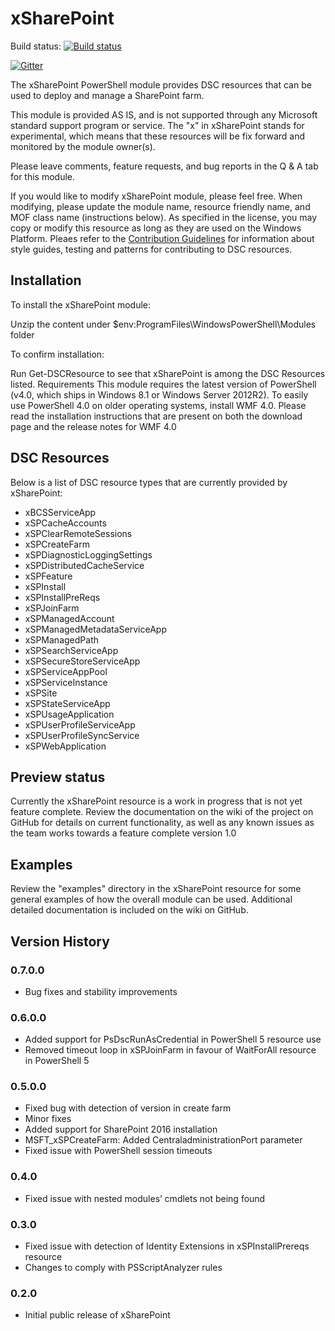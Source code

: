 ﻿# xSharePoint

Build status: [![Build status](https://ci.appveyor.com/api/projects/status/aj6ce04iy5j4qcd4/branch/master?svg=true)](https://ci.appveyor.com/project/PowerShell/xsharepoint/branch/master)

[![Gitter](https://badges.gitter.im/Join%20Chat.svg)](https://gitter.im/PowerShell/xSharePoint?utm_source=badge&utm_medium=badge&utm_campaign=pr-badge)

The xSharePoint PowerShell module provides DSC resources that can be used to deploy and manage a SharePoint farm. 

This module is provided AS IS, and is not supported through any Microsoft standard support program or service. 
The "x" in xSharePoint stands for experimental, which means that these resources will be fix forward and monitored by the module owner(s).

Please leave comments, feature requests, and bug reports in the Q & A tab for this module.

If you would like to modify xSharePoint module, please feel free. 
When modifying, please update the module name, resource friendly name, and MOF class name (instructions below). 
As specified in the license, you may copy or modify this resource as long as they are used on the Windows Platform.
Pleaes refer to the [Contribution Guidelines](https://github.com/PowerShell/xSharePoint/wiki/Contributing%20to%20xSharePoint) for information about style guides, testing and patterns for contributing to DSC resources.

## Installation

To install the xSharePoint module:

Unzip the content under $env:ProgramFiles\WindowsPowerShell\Modules folder 

To confirm installation:

Run Get-DSCResource to see that xSharePoint is among the DSC Resources listed. Requirements This module requires the latest version of PowerShell (v4.0, which ships in Windows 8.1 or Windows Server 2012R2). 
To easily use PowerShell 4.0 on older operating systems, install WMF 4.0. 
Please read the installation instructions that are present on both the download page and the release notes for WMF 4.0

## DSC Resources

Below is a list of DSC resource types that are currently provided by xSharePoint:

 - xBCSServiceApp
 - xSPCacheAccounts
 - xSPClearRemoteSessions
 - xSPCreateFarm
 - xSPDiagnosticLoggingSettings
 - xSPDistributedCacheService
 - xSPFeature
 - xSPInstall
 - xSPInstallPreReqs
 - xSPJoinFarm
 - xSPManagedAccount
 - xSPManagedMetadataServiceApp
 - xSPManagedPath
 - xSPSearchServiceApp
 - xSPSecureStoreServiceApp
 - xSPServiceAppPool
 - xSPServiceInstance
 - xSPSite
 - xSPStateServiceApp
 - xSPUsageApplication
 - xSPUserProfileServiceApp
 - xSPUserProfileSyncService
 - xSPWebApplication

## Preview status

Currently the xSharePoint resource is a work in progress that is not yet feature complete. 
Review the documentation on the wiki of the project on GitHub for details on current functionality, as well as any known issues as the team works towards a feature complete version 1.0

## Examples

Review the "examples" directory in the xSharePoint resource for some general examples of how the overall module can be used.
Additional detailed documentation is included on the wiki on GitHub. 

## Version History

### 0.7.0.0

 * Bug fixes and stability improvements

### 0.6.0.0

 * Added support for PsDscRunAsCredential in PowerShell 5 resource use
 * Removed timeout loop in xSPJoinFarm in favour of WaitForAll resource in PowerShell 5

### 0.5.0.0

* Fixed bug with detection of version in create farm
* Minor fixes
* Added support for SharePoint 2016 installation
* MSFT_xSPCreateFarm: Added CentraladministrationPort parameter
* Fixed issue with PowerShell session timeouts

### 0.4.0

* Fixed issue with nested modules’ cmdlets not being found

### 0.3.0

* Fixed issue with detection of Identity Extensions in xSPInstallPrereqs resource
* Changes to comply with PSScriptAnalyzer rules

### 0.2.0

* Initial public release of xSharePoint
 
